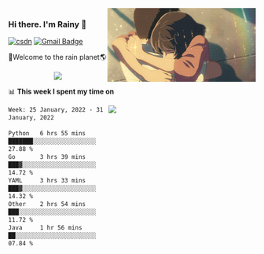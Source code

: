 <img  align='right' height="150" src="https://github.com/LikeRainDay/LikeRainDay/blob/master/pic/img_rain_1.gif?raw=true">



### Hi there. I'm Rainy :lemon:

[![csdn](https://img.shields.io/badge/-csdn-c14438?style=flat-square&logo=c&logoColor=white)](https://blog.csdn.net/qq_15807167)
[![Gmail Badge](https://img.shields.io/badge/-gmail-c14438?style=flat-square&logo=Gmail&logoColor=white&link=mailto:houshuai0816@gmail.com)](mailto:houshuai0816@gmail.com)

🚀Welcome to the rain planet🌎

<center>
<img align='center'  src="https://source.unsplash.com/random/1200x600">
</center>

📊 **This week I spent my time on**

<img align='right'   width="300" src="https://github-readme-stats.vercel.app/api?username=LikeRainDay&show_icons=true&title_color=fff&icon_color=79ff97&text_color=9f9f9f&bg_color=151515">

<!--START_SECTION:waka-->
```text
Week: 25 January, 2022 - 31 January, 2022

Python   6 hrs 55 mins   ███████░░░░░░░░░░░░░░░░░░   27.88 % 
Go       3 hrs 39 mins   ███▓░░░░░░░░░░░░░░░░░░░░░   14.72 % 
YAML     3 hrs 33 mins   ███▓░░░░░░░░░░░░░░░░░░░░░   14.32 % 
Other    2 hrs 54 mins   ███░░░░░░░░░░░░░░░░░░░░░░   11.72 % 
Java     1 hr 56 mins    ██░░░░░░░░░░░░░░░░░░░░░░░   07.84 % 
```
<!--END_SECTION:waka-->
